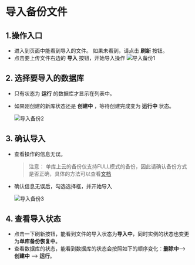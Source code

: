 # 导入备份文件
## 1.操作入口
- 进入到页面中能看到导入的文件。 如果未看到，请点击 **刷新** 按钮。
- 点击要上传文件右边的 **导入** 按钮，开始导入操作
![导入备份1](../../../../../image/RDS/Import-Backup-1.png)

## 2. 选择要导入的数据库
- 只有状态为 **运行** 的数据库才显示在列表中。
- 如果刚创建的新库状态还是 **创建中** ，等待创建完成变为 **运行中** 状态。

  ![导入备份2](../../../../../image/RDS/Import-Backup-2.png)

## 3. 确认导入
- 查看操作的信息无误。 
  >注意： 单库上云的备份仅支持FULL模式的备份，因此请确认备份方式是否正确，具体的方法可以查看[文档](https://docs.jdcloud.com/cn/rds/backup-local-database)
- 确认信息无误后，勾选选择框，并开始导入

  ![导入备份3](../../../../../image/RDS/Import-Backup-3.png)
         
## 4. 查看导入状态
- 点击一下刷新按钮，能看到文件的导入状态为**导入中**，同时实例的状态也变更为**单库备份恢复中**。
- 查看数据库的状态，能看到数据库的状态会按照如下的顺序变化：**删除中**-->**创建中** --> **运行**。

